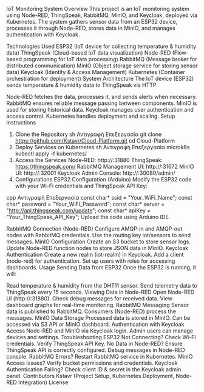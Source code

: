 IoT Monitoring System
Overview
This project is an IoT monitoring system using Node-RED, ThingSpeak, RabbitMQ, MinIO, and Keycloak, deployed via Kubernetes. The system gathers sensor data from an ESP32 device, processes it through Node-RED, stores data in MinIO, and manages authentication with Keycloak.

Technologies Used
ESP32 (IoT device for collecting temperature & humidity data)
ThingSpeak (Cloud-based IoT data visualization)
Node-RED (Flow-based programming for IoT data processing)
RabbitMQ (Message broker for distributed communication)
MinIO (Object storage service for storing sensor data)
Keycloak (Identity & Access Management)
Kubernetes (Container orchestration for deployment)
System Architecture
The IoT device (ESP32) sends temperature & humidity data to ThingSpeak via HTTP.

Node-RED fetches the data, processes it, and sends alerts when necessary.
RabbitMQ ensures reliable message passing between components.
MinIO is used for storing historical data.
Keycloak manages user authentication and access control.
Kubernetes handles deployment and scaling.
Setup Instructions
1. Clone the Repository
sh
Αντιγραφή
Επεξεργασία
git clone https://github.com/Kstavr/Cloud-Platform.git
cd Cloud-Platform
2. Deploy Services on Kubernetes
sh
Αντιγραφή
Επεξεργασία
microk8s kubectl apply -f kubernetes/
3. Access the Services
Node-RED: http://<server-ip>:31880
ThingSpeak: https://thingspeak.com/
RabbitMQ Management UI: http://<server-ip>:31672
MinIO UI: http://<server-ip>:32001
Keycloak Admin Console: http://<server-ip>:30080/admin/
4. Configurations
ESP32 Configuration (Arduino)
Modify the ESP32 code with your Wi-Fi credentials and ThingSpeak API Key:

cpp
Αντιγραφή
Επεξεργασία
const char* ssid = "Your_WiFi_Name";
const char* password = "Your_WiFi_Password";
const char* server = "http://api.thingspeak.com/update";
const char* apiKey = "Your_ThingSpeak_API_Key";
Upload the code using Arduino IDE.

RabbitMQ Connection (Node-RED)
Configure AMQP-in and AMQP-out nodes with RabbitMQ credentials.
Use the routing key iot/sensors to send messages.
MinIO Configuration
Create an S3 bucket to store sensor logs.
Update Node-RED function nodes to store JSON data in MinIO.
Keycloak Authentication
Create a new realm (iot-realm) in Keycloak.
Add a client (node-red) for authentication.
Set up users with roles for accessing dashboards.
Usage
Sending Data from ESP32
Once the ESP32 is running, it will:

Read temperature & humidity from the DHT11 sensor.
Send telemetry data to ThingSpeak every 15 seconds.
Viewing Data in Node-RED
Open Node-RED UI (http://<server-ip>:31880).
Check debug messages for received data.
View dashboard graphs for real-time monitoring.
RabbitMQ Messaging
Sensor data is published to RabbitMQ.
Consumers (Node-RED) process the messages.
MinIO Data Storage
Processed data is stored in MinIO.
Can be accessed via S3 API or MinIO dashboard.
Authentication with Keycloak
Access Node-RED and MinIO via Keycloak login.
Admin users can manage devices and settings.
Troubleshooting
ESP32 Not Connecting?
Check Wi-Fi credentials.
Verify ThingSpeak API Key.
No Data in Node-RED?
Ensure ThingSpeak API is correctly configured.
Debug messages in Node-RED console.
RabbitMQ Errors?
Restart RabbitMQ service in Kubernetes.
MinIO Access Issues?
Verify bucket permissions and credentials.
Keycloak Authentication Failing?
Check client ID & secret in the Keycloak admin panel.
Contributors
Kstavr (Project Setup, Kubernetes Deployment, Node-RED Integration)
License

